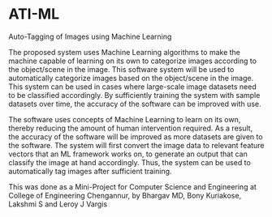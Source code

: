 # ATI-ML
Auto-Tagging of Images using Machine Learning

The proposed system uses Machine Learning algorithms to make the machine capable of learning on its own to categorize images 
according to the object/scene in the image. This software system will be used to automatically categorize images based on the 
object/scene in the image. This system can be used in cases where large-scale image datasets need to be classified accordingly. 
By sufficiently training the system with sample datasets over time, the accuracy of the software can be improved with use. 

The software uses concepts of Machine Learning to learn on its own, thereby reducing the amount of human intervention required. 
As a result, the accuracy of the software will be improved as more datasets are given to the software. The system will first 
convert the image data to relevant feature vectors that an ML framework works on, to generate an output that can classify the
image at hand accordingly. Thus, the system can be used to automatically tag images after sufficient training.

This was done as a Mini-Project for Computer Science and Engineering at College of Engineering Chengannur, by Bhargav MD, 
Bony Kuriakose, Lakshmi S and Leroy J Vargis
